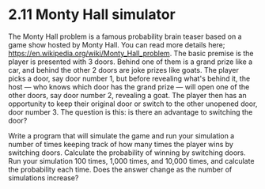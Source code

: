 # 2.11 Monty Hall simulator

The Monty Hall problem is a famous probability brain teaser based on a game show hosted by Monty Hall. You can read more details here; https://en.wikipedia.org/wiki/Monty_Hall_problem. The basic premise is the player is presented with 3 doors. Behind one of them is a grand prize like a car, and behind the other 2 doors are joke prizes like goats. The player picks a door, say door number 1, but before revealing what's behind it, the host — who knows which door has the grand prize —  will open one of the other doors, say door number 2, revealing a goat. The player then has an opportunity to keep their original door or switch to the other unopened door, door number 3. The question is this: is there an advantage to switching the door?

Write a program that will simulate the game and run your simulation a number of times keeping track of how many times the player wins by switching doors. Calculate the probability of winning by switching doors. Run your simulation 100 times, 1,000 times, and 10,000 times, and calculate the probability each time. Does the answer change as the number of simulations increase?